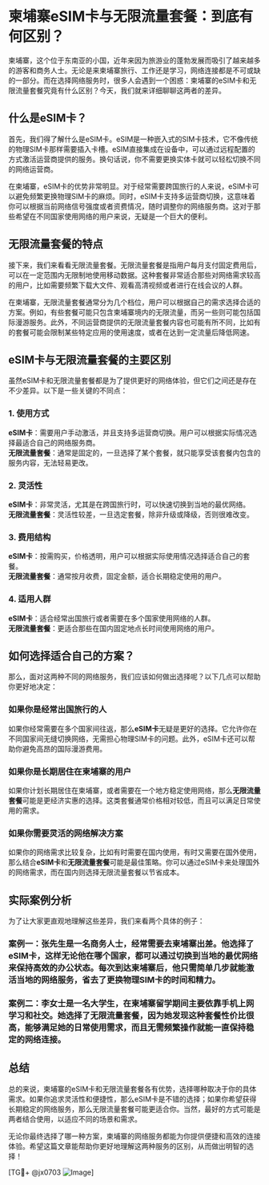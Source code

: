 # 柬埔寨eSIM卡与无限流量套餐：到底有何区别？

柬埔寨，这个位于东南亚的小国，近年来因为旅游业的蓬勃发展而吸引了越来越多的游客和商务人士。无论是来柬埔寨旅行、工作还是学习，网络连接都是不可或缺的一部分。而在选择网络服务时，很多人会遇到一个困惑：柬埔寨的eSIM卡和无限流量套餐究竟有什么区别？今天，我们就来详细聊聊这两者的差异。

## 什么是eSIM卡？

首先，我们得了解什么是eSIM卡。eSIM是一种嵌入式的SIM卡技术，它不像传统的物理SIM卡那样需要插入卡槽。eSIM直接集成在设备中，可以通过远程配置的方式激活运营商提供的服务。换句话说，你不需要更换实体卡就可以轻松切换不同的网络运营商。

在柬埔寨，eSIM卡的优势非常明显。对于经常需要跨国旅行的人来说，eSIM卡可以避免频繁更换物理SIM卡的麻烦。同时，eSIM卡支持多运营商切换，这意味着你可以根据当前网络信号强度或者资费情况，随时调整你的网络服务商。这对于那些希望在不同国家使用网络的用户来说，无疑是一个巨大的便利。

## 无限流量套餐的特点

接下来，我们来看看无限流量套餐。无限流量套餐是指用户每月支付固定费用后，可以在一定范围内无限制地使用移动数据。这种套餐非常适合那些对网络需求较高的用户，比如需要频繁下载大文件、观看高清视频或者进行在线会议的人群。

在柬埔寨，无限流量套餐通常分为几个档位，用户可以根据自己的需求选择合适的方案。例如，有些套餐可能只包含柬埔寨境内的无限流量，而另一些则可能包括国际漫游服务。此外，不同运营商提供的无限流量套餐内容也可能有所不同，比如有的套餐可能会限制某些特定应用的使用速度，或者在达到一定流量后降低网速。

## eSIM卡与无限流量套餐的主要区别

虽然eSIM卡和无限流量套餐都是为了提供更好的网络体验，但它们之间还是存在不少差异。以下是一些关键的不同点：

### 1. 使用方式

**eSIM卡**：需要用户手动激活，并且支持多运营商切换。用户可以根据实际情况选择最适合自己的网络服务商。  
**无限流量套餐**：通常是固定的，一旦选择了某个套餐，就只能享受该套餐内包含的服务内容，无法轻易更改。

### 2. 灵活性

**eSIM卡**：非常灵活，尤其是在跨国旅行时，可以快速切换到当地的最优网络。  
**无限流量套餐**：灵活性较差，一旦选定套餐，除非升级或降级，否则很难改变。

### 3. 费用结构

**eSIM卡**：按需购买，价格透明，用户可以根据实际使用情况选择适合自己的套餐。  
**无限流量套餐**：通常按月收费，固定金额，适合长期稳定使用的用户。

### 4. 适用人群

**eSIM卡**：适合经常出国旅行或者需要在多个国家使用网络的人群。  
**无限流量套餐**：更适合那些在国内固定地点长时间使用网络的用户。

## 如何选择适合自己的方案？

那么，面对这两种不同的网络服务，我们应该如何做出选择呢？以下几点可以帮助你更好地决定：

### 如果你是经常出国旅行的人

如果你经常需要在多个国家间往返，那么**eSIM卡**无疑是更好的选择。它允许你在不同国家间无缝切换网络，无需担心物理SIM卡的问题。此外，eSIM卡还可以帮助你避免高昂的国际漫游费用。

### 如果你是长期居住在柬埔寨的用户

如果你计划长期居住在柬埔寨，或者需要在一个地方稳定使用网络，那么**无限流量套餐**可能是更经济实惠的选择。这类套餐通常价格相对较低，而且可以满足日常使用的需求。

### 如果你需要灵活的网络解决方案

如果你的网络需求比较复杂，比如有时需要在国内使用，有时又需要在国外使用，那么结合**eSIM卡**和**无限流量套餐**可能是最佳策略。你可以通过eSIM卡来处理国外的网络需求，而在国内则选择无限流量套餐以节省成本。

## 实际案例分析

为了让大家更直观地理解这些差异，我们来看两个具体的例子：

### 案例一：张先生是一名商务人士，经常需要去柬埔寨出差。他选择了eSIM卡，这样无论他在哪个国家，都可以通过切换到当地的最优网络来保持高效的办公状态。每次到达柬埔寨后，他只需简单几步就能激活当地的网络服务，省去了更换物理SIM卡的时间和精力。

### 案例二：李女士是一名大学生，在柬埔寨留学期间主要依靠手机上网学习和社交。她选择了无限流量套餐，因为她发现这种套餐性价比很高，能够满足她的日常使用需求，而且无需频繁操作就能一直保持稳定的网络连接。

## 总结

总的来说，柬埔寨的eSIM卡和无限流量套餐各有优势，选择哪种取决于你的具体需求。如果你追求灵活性和便捷性，那么eSIM卡是不错的选择；如果你希望获得长期稳定的网络服务，那么无限流量套餐可能更适合你。当然，最好的方式可能是两者结合使用，以适应不同的场景和需求。

无论你最终选择了哪一种方案，柬埔寨的网络服务都能为你提供便捷和高效的连接体验。希望这篇文章能帮助你更好地理解这两种服务的区别，从而做出明智的选择！

[TG💪+ @jx0703 ![Image](https://github.com/user-attachments/assets/dbca1d08-cadb-493c-b0ec-ad6f7a83f270)]